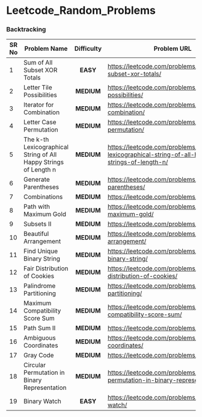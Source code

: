 # Leetcode_Random_Problems

### Backtracking

| SR No | Problem Name                             | Difficulty | Problem URL                              |
| ----- | ---------------------------------------- | :--------: | ---------------------------------------- |
| 1     | Sum of All Subset XOR Totals             |  **EASY**  | https://leetcode.com/problems/sum-of-all-subset-xor-totals/ |
| 2     | Letter Tile Possibilities                | **MEDIUM** | https://leetcode.com/problems/letter-tile-possibilities/ |
| 3     | Iterator for Combination                 | **MEDIUM** | https://leetcode.com/problems/iterator-for-combination/ |
| 4     | Letter Case Permutation                  | **MEDIUM** | https://leetcode.com/problems/letter-case-permutation/ |
| 5     | The k-th Lexicographical String of All Happy Strings of Length n | **MEDIUM** | https://leetcode.com/problems/the-k-th-lexicographical-string-of-all-happy-strings-of-length-n/ |
| 6     | Generate Parentheses                     | **MEDIUM** | https://leetcode.com/problems/generate-parentheses/ |
| 7     | Combinations                             | **MEDIUM** | https://leetcode.com/problems/combinations/ |
| 8     | Path with Maximum Gold                   | **MEDIUM** | https://leetcode.com/problems/path-with-maximum-gold/ |
| 9     | Subsets II                               | **MEDIUM** | https://leetcode.com/problems/subsets-ii/ |
| 10    | Beautiful Arrangement                    | **MEDIUM** | https://leetcode.com/problems/beautiful-arrangement/ |
| 11    | Find Unique Binary String                | **MEDIUM** | https://leetcode.com/problems/find-unique-binary-string/ |
| 12    | Fair Distribution of Cookies             | **MEDIUM** | https://leetcode.com/problems/fair-distribution-of-cookies/ |
| 13    | Palindrome Partitioning                  | **MEDIUM** | https://leetcode.com/problems/palindrome-partitioning/ |
| 14    | Maximum Compatibility Score Sum          | **MEDIUM** | https://leetcode.com/problems/maximum-compatibility-score-sum/ |
| 15    | Path Sum II                              | **MEDIUM** | https://leetcode.com/problems/path-sum-ii/ |
| 16    | Ambiguous Coordinates                    | **MEDIUM** | https://leetcode.com/problems/ambiguous-coordinates/ |
| 17    | Gray Code                                | **MEDIUM** | https://leetcode.com/problems/gray-code/ |
| 18    | Circular Permutation in Binary Representation | **MEDIUM** | https://leetcode.com/problems/circular-permutation-in-binary-representation/ |
| 19    | Binary Watch                             |  **EASY**  | https://leetcode.com/problems/binary-watch/ |


